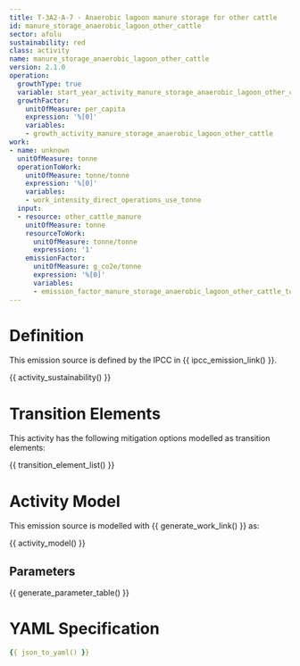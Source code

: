 ```yaml
---
title: T-3A2-A-7 - Anaerobic lagoon manure storage for other cattle
id: manure_storage_anaerobic_lagoon_other_cattle
sector: afolu
sustainability: red
class: activity
name: manure_storage_anaerobic_lagoon_other_cattle
version: 2.1.0
operation:
  growthType: true
  variable: start_year_activity_manure_storage_anaerobic_lagoon_other_cattle
  growthFactor:
    unitOfMeasure: per_capita
    expression: '%[0]'
    variables:
    - growth_activity_manure_storage_anaerobic_lagoon_other_cattle
work:
- name: unknown
  unitOfMeasure: tonne
  operationToWork:
    unitOfMeasure: tonne/tonne
    expression: '%[0]'
    variables:
    - work_intensity_direct_operations_use_tonne
  input:
  - resource: other_cattle_manure
    unitOfMeasure: tonne
    resourceToWork:
      unitOfMeasure: tonne/tonne
      expression: '1'
    emissionFactor:
      unitOfMeasure: g_co2e/tonne
      expression: '%[0]'
      variables:
      - emission_factor_manure_storage_anaerobic_lagoon_other_cattle_tonne_to_co2e_gram
---
```

# Definition
This emission source is defined by the IPCC in {{ ipcc_emission_link() }}.


{{ activity_sustainability() }}

# Transition Elements

This activity has the following mitigation options modelled as transition elements:

{{ transition_element_list() }}

# Activity Model
This emission source is modelled with {{ generate_work_link() }} as:

{{ activity_model() }}

## Parameters

{{ generate_parameter_table() }}

# YAML Specification

```yaml
{{ json_to_yaml() }}
```